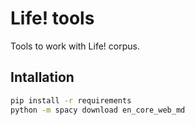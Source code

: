 # Life! tools
Tools to work with Life! corpus.

## Intallation
```bash
pip install -r requirements
python -m spacy download en_core_web_md
```
